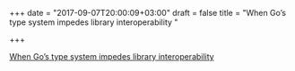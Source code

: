 +++
date = "2017-09-07T20:00:09+03:00"
draft = false
title = "When Go’s type system impedes library interoperability "

+++

<p><a href="https://medium.com/@cep21/go-experience-report-gos-type-system-c4d4dfcc964c">When Go’s type system impedes library interoperability </a></p>